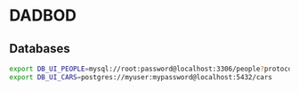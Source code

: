 # DADBOD

## Databases

```bash
export DB_UI_PEOPLE=mysql://root:password@localhost:3306/people?protocol=tcp
export DB_UI_CARS=postgres://myuser:mypassword@localhost:5432/cars
```
